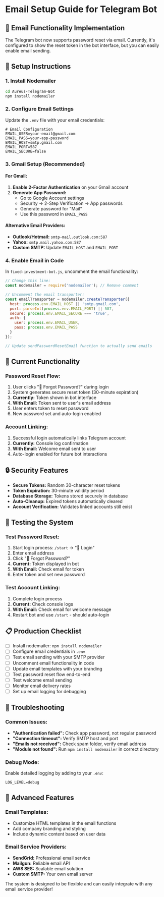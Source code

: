 # Email Setup Guide for Telegram Bot

## 📧 **Email Functionality Implementation**

The Telegram bot now supports password reset via email. Currently, it's configured to show the reset token in the bot interface, but you can easily enable email sending.

## 🔧 **Setup Instructions**

### **1. Install Nodemailer**
```bash
cd Aureus-Telegram-Bot
npm install nodemailer
```

### **2. Configure Email Settings**
Update the `.env` file with your email credentials:

```env
# Email Configuration
EMAIL_USER=your-email@gmail.com
EMAIL_PASS=your-app-password
EMAIL_HOST=smtp.gmail.com
EMAIL_PORT=587
EMAIL_SECURE=false
```

### **3. Gmail Setup (Recommended)**

#### **For Gmail:**
1. **Enable 2-Factor Authentication** on your Gmail account
2. **Generate App Password:**
   - Go to Google Account settings
   - Security → 2-Step Verification → App passwords
   - Generate password for "Mail"
   - Use this password in `EMAIL_PASS`

#### **Alternative Email Providers:**
- **Outlook/Hotmail:** `smtp-mail.outlook.com:587`
- **Yahoo:** `smtp.mail.yahoo.com:587`
- **Custom SMTP:** Update `EMAIL_HOST` and `EMAIL_PORT`

### **4. Enable Email in Code**
In `fixed-investment-bot.js`, uncomment the email functionality:

```javascript
// Change this line:
const nodemailer = require('nodemailer'); // Remove comment

// Uncomment the email transporter:
const emailTransporter = nodemailer.createTransporter({
  host: process.env.EMAIL_HOST || 'smtp.gmail.com',
  port: parseInt(process.env.EMAIL_PORT) || 587,
  secure: process.env.EMAIL_SECURE === 'true',
  auth: {
    user: process.env.EMAIL_USER,
    pass: process.env.EMAIL_PASS
  }
});

// Update sendPasswordResetEmail function to actually send emails
```

## 🎯 **Current Functionality**

### **Password Reset Flow:**
1. User clicks "🔄 Forgot Password?" during login
2. System generates secure reset token (30-minute expiration)
3. **Currently:** Token shown in bot interface
4. **With Email:** Token sent to user's email address
5. User enters token to reset password
6. New password set and auto-login enabled

### **Account Linking:**
1. Successful login automatically links Telegram account
2. **Currently:** Console log confirmation
3. **With Email:** Welcome email sent to user
4. Auto-login enabled for future bot interactions

## 🔒 **Security Features**

- **Secure Tokens:** Random 30-character reset tokens
- **Token Expiration:** 30-minute validity period
- **Database Storage:** Tokens stored securely in database
- **Auto-Cleanup:** Expired tokens automatically cleared
- **Account Verification:** Validates linked accounts still exist

## 🧪 **Testing the System**

### **Test Password Reset:**
1. Start login process: `/start` → "🔑 Login"
2. Enter email address
3. Click "🔄 Forgot Password?"
4. **Current:** Token displayed in bot
5. **With Email:** Check email for token
6. Enter token and set new password

### **Test Account Linking:**
1. Complete login process
2. **Current:** Check console logs
3. **With Email:** Check email for welcome message
4. Restart bot and use `/start` - should auto-login

## 📋 **Production Checklist**

- [ ] Install nodemailer: `npm install nodemailer`
- [ ] Configure email credentials in `.env`
- [ ] Test email sending with your SMTP provider
- [ ] Uncomment email functionality in code
- [ ] Update email templates with your branding
- [ ] Test password reset flow end-to-end
- [ ] Test welcome email sending
- [ ] Monitor email delivery rates
- [ ] Set up email logging for debugging

## 🚨 **Troubleshooting**

### **Common Issues:**
- **"Authentication failed":** Check app password, not regular password
- **"Connection timeout":** Verify SMTP host and port
- **"Emails not received":** Check spam folder, verify email address
- **"Module not found":** Run `npm install nodemailer` in correct directory

### **Debug Mode:**
Enable detailed logging by adding to your `.env`:
```env
LOG_LEVEL=debug
```

## 🌟 **Advanced Features**

### **Email Templates:**
- Customize HTML templates in the email functions
- Add company branding and styling
- Include dynamic content based on user data

### **Email Service Providers:**
- **SendGrid:** Professional email service
- **Mailgun:** Reliable email API
- **AWS SES:** Scalable email solution
- **Custom SMTP:** Your own email server

The system is designed to be flexible and can easily integrate with any email service provider!
